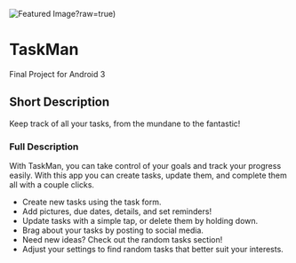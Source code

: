 ![Featured Image](https://github.com/noahburrows/TaskMan/blob/main/featuredimage.png)?raw=true)

# TaskMan
 Final Project for Android 3
 
 ## Short Description
 Keep track of all your tasks, from the mundane to the fantastic!
 
 ### Full Description
 With TaskMan, you can take control of your goals and track your progress easily. With this app you can create tasks, update them, and complete them all with a couple clicks.
* Create new tasks using the task form.
* Add pictures, due dates, details, and set reminders!
* Update tasks with a simple tap, or delete them by holding down.
* Brag about your tasks by posting to social media.
* Need new ideas? Check out the random tasks section!
* Adjust your settings to find random tasks that better suit your interests.

